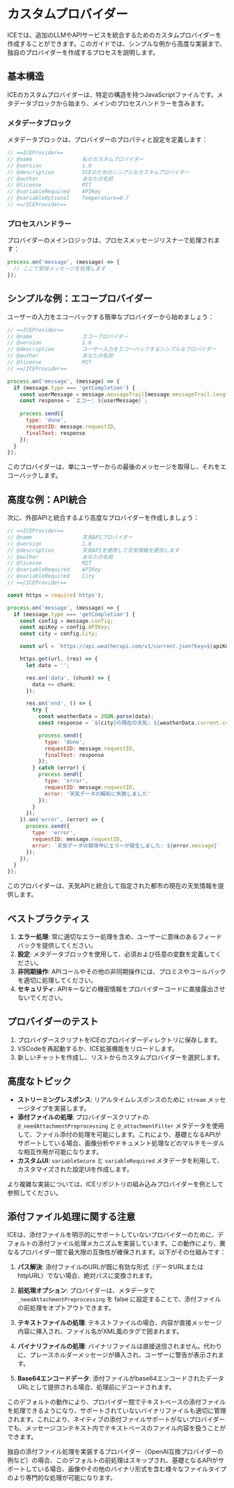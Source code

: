 # カスタムプロバイダー

ICEでは、追加のLLMやAPIサービスを統合するためのカスタムプロバイダーを作成することができます。このガイドでは、シンプルな例から高度な実装まで、独自のプロバイダーを作成するプロセスを説明します。

## 基本構造

ICEのカスタムプロバイダーは、特定の構造を持つJavaScriptファイルです。メタデータブロックから始まり、メインのプロセスハンドラーを含みます。

### メタデータブロック

メタデータブロックは、プロバイダーのプロパティと設定を定義します：

```javascript
// ==ICEProvider==
// @name                私のカスタムプロバイダー
// @version             1.0
// @description         ICEのためのシンプルなカスタムプロバイダー
// @author              あなたの名前
// @license             MIT
// @variableRequired    APIKey
// @variableOptional    Temperature=0.7
// ==/ICEProvider==
```

### プロセスハンドラー

プロバイダーのメインロジックは、プロセスメッセージリスナーで処理されます：

```javascript
process.on('message', (message) => {
  // ここで受信メッセージを処理します
});
```

## シンプルな例：エコープロバイダー

ユーザーの入力をエコーバックする簡単なプロバイダーから始めましょう：

```javascript
// ==ICEProvider==
// @name                エコープロバイダー
// @version             1.0
// @description         ユーザー入力をエコーバックするシンプルなプロバイダー
// @author              あなたの名前
// @license             MIT
// ==/ICEProvider==

process.on('message', (message) => {
  if (message.type === 'getCompletion') {
    const userMessage = message.messageTrail[message.messageTrail.length - 1].content;
    const response = `エコー: ${userMessage}`;
    
    process.send({
      type: 'done',
      requestID: message.requestID,
      finalText: response
    });
  }
});
```

このプロバイダーは、単にユーザーからの最後のメッセージを取得し、それをエコーバックします。

## 高度な例：API統合

次に、外部APIと統合するより高度なプロバイダーを作成しましょう：

```javascript
// ==ICEProvider==
// @name                天気APIプロバイダー
// @version             1.0
// @description         天気APIを使用して天気情報を提供します
// @author              あなたの名前
// @license             MIT
// @variableRequired    APIKey
// @variableRequired    City
// ==/ICEProvider==

const https = require('https');

process.on('message', (message) => {
  if (message.type === 'getCompletion') {
    const config = message.config;
    const apiKey = config.APIKey;
    const city = config.City;

    const url = `https://api.weatherapi.com/v1/current.json?key=${apiKey}&q=${city}`;

    https.get(url, (res) => {
      let data = '';

      res.on('data', (chunk) => {
        data += chunk;
      });

      res.on('end', () => {
        try {
          const weatherData = JSON.parse(data);
          const response = `${city}の現在の天気: ${weatherData.current.condition.text}、気温: ${weatherData.current.temp_c}°C`;

          process.send({
            type: 'done',
            requestID: message.requestID,
            finalText: response
          });
        } catch (error) {
          process.send({
            type: 'error',
            requestID: message.requestID,
            error: '天気データの解析に失敗しました'
          });
        }
      });
    }).on('error', (error) => {
      process.send({
        type: 'error',
        requestID: message.requestID,
        error: `天気データの取得中にエラーが発生しました: ${error.message}`
      });
    });
  }
});
```

このプロバイダーは、天気APIと統合して指定された都市の現在の天気情報を提供します。

## ベストプラクティス

1. **エラー処理**: 常に適切なエラー処理を含め、ユーザーに意味のあるフィードバックを提供してください。
2. **設定**: メタデータブロックを使用して、必須および任意の変数を定義してください。
3. **非同期操作**: APIコールやその他の非同期操作には、プロミスやコールバックを適切に処理してください。
4. **セキュリティ**: APIキーなどの機密情報をプロバイダーコードに直接露出させないでください。

## プロバイダーのテスト

1. プロバイダースクリプトをICEのプロバイダーディレクトリに保存します。
2. VSCodeを再起動するか、ICE拡張機能をリロードします。
3. 新しいチャットを作成し、リストからカスタムプロバイダーを選択します。

## 高度なトピック

- **ストリーミングレスポンス**: リアルタイムレスポンスのために `stream` メッセージタイプを実装します。
- **添付ファイルの処理**: プロバイダースクリプトの `@_needAttachmentPreprocessing` と `@_attachmentFilter` メタデータを使用して、ファイル添付の処理を可能にします。これにより、基礎となるAPIがサポートしている場合、画像分析やドキュメント処理などのマルチモーダルな相互作用が可能になります。
- **カスタムUI**: `variableSecure` と `variableRequired` メタデータを利用して、カスタマイズされた設定UIを作成します。

より複雑な実装については、ICEリポジトリの組み込みプロバイダーを例として参照してください。

## 添付ファイル処理に関する注意

ICEは、添付ファイルを明示的にサポートしていないプロバイダーのために、デフォルトの添付ファイル処理メカニズムを実装しています。この動作により、異なるプロバイダー間で最大限の互換性が確保されます。以下がその仕組みです：

1. **パス解決**: 添付ファイルのURLが既に有効な形式（データURLまたはhttpURL）でない場合、絶対パスに変換されます。

2. **前処理オプション**: プロバイダーは、メタデータで `_needAttachmentPreprocessing` を false に設定することで、添付ファイルの前処理をオプトアウトできます。

3. **テキストファイルの処理**: テキストファイルの場合、内容が直接メッセージ内容に挿入され、ファイル名がXML風のタグで囲まれます。

4. **バイナリファイルの処理**: バイナリファイルは直接送信されません。代わりに、プレースホルダーメッセージが挿入され、ユーザーに警告が表示されます。

5. **Base64エンコードデータ**: 添付ファイルがbase64エンコードされたデータURLとして提供される場合、処理前にデコードされます。

このデフォルトの動作により、プロバイダー間でテキストベースの添付ファイルを処理できるようになり、サポートされていないバイナリファイルも適切に管理されます。これにより、ネイティブの添付ファイルサポートがないプロバイダーでも、メッセージコンテキスト内でテキストベースのファイル内容を扱うことができます。

独自の添付ファイル処理を実装するプロバイダー（OpenAI互換プロバイダーの例など）の場合、このデフォルトの前処理はスキップされ、基礎となるAPIがサポートしている場合、画像やその他のバイナリ形式を含む様々なファイルタイプのより専門的な処理が可能になります。
